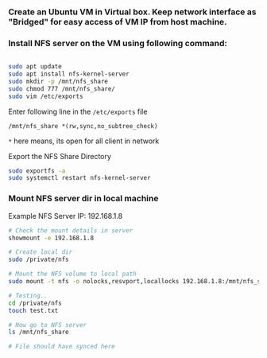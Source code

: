 ### Create an Ubuntu VM in Virtual box. Keep network interface as "Bridged" for easy access of VM IP from host machine.

### Install NFS server on the VM using following command:

```bash

sudo apt update
sudo apt install nfs-kernel-server
sudo mkdir -p /mnt/nfs_share
sudo chmod 777 /mnt/nfs_share/
sudo vim /etc/exports
```

Enter following line in the `/etc/exports` file

```
/mnt/nfs_share *(rw,sync,no_subtree_check)
```
`*` here means, its open for all client in network

Export the NFS Share Directory

```bash
sudo exportfs -a
sudo systemctl restart nfs-kernel-server
```

### Mount NFS server dir in local machine

Example NFS Server IP: 192.168.1.8

```bash
# Check the mount details in server
showmount -e 192.168.1.8

# Create local dir
sudo /private/nfs

# Mount the NFS volume to local path
sudo mount -t nfs -o nolocks,resvport,locallocks 192.168.1.8:/mnt/nfs_share /private/nfs

# Testing..
cd /private/nfs
touch test.txt

# Now go to NFS server
ls /mnt/nfs_share

# File should have synced here 
```
